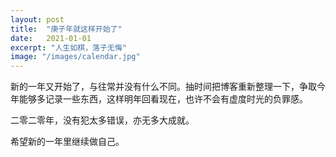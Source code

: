 ```yaml
---
layout: post
title:  "庚子年就这样开始了"
date:   2021-01-01
excerpt: "人生如棋，落子无悔"
image: "/images/calendar.jpg"
---
```


新的一年又开始了，与往常并没有什么不同。抽时间把博客重新整理一下，争取今年能够多记录一些东西，这样明年回看现在，也许不会有虚度时光的负罪感。

二零二零年，没有犯太多错误，亦无多大成就。

希望新的一年里继续做自己。

